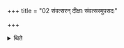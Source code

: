 +++
title = "02 संवत्सरन् दीक्षाः संवत्सरमुपसदः"

+++

<details><summary>थिते</summary>

संवत्सरं दीक्षाः । संवत्सरमुपसदः २
</details>
